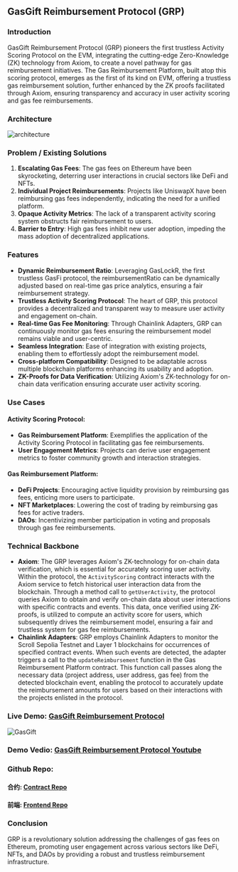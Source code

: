 ## GasGift Reimbursement Protocol (GRP)

### Introduction
GasGift Reimbursement Protocol (GRP) pioneers the first trustless Activity Scoring Protocol on the EVM, integrating the cutting-edge Zero-Knowledge (ZK) technology from Axiom, to create a novel pathway for gas reimbursement initiatives. The Gas Reimbursement Platform, built atop this scoring protocol, emerges as the first of its kind on EVM, offering a trustless gas reimbursement solution, further enhanced by the ZK proofs facilitated through Axiom, ensuring transparency and accuracy in user activity scoring and gas fee reimbursements.

### Architecture
![architecture](https://github.com/chiguayeshao/gas-reimbursement-platform/blob/main/public/architecture.png)

### Problem / Existing Solutions
1. **Escalating Gas Fees**: The gas fees on Ethereum have been skyrocketing, deterring user interactions in crucial sectors like DeFi and NFTs.
2. **Individual Project Reimbursements**: Projects like UniswapX have been reimbursing gas fees independently, indicating the need for a unified platform.
3. **Opaque Activity Metrics**: The lack of a transparent activity scoring system obstructs fair reimbursement to users.
4. **Barrier to Entry**: High gas fees inhibit new user adoption, impeding the mass adoption of decentralized applications.

### Features
- **Dynamic Reimbursement Ratio**: Leveraging GasLockR, the first trustless GasFi protocol, the reimbursementRatio can be dynamically adjusted based on real-time gas price analytics, ensuring a fair reimbursement strategy.
- **Trustless Activity Scoring Protocol**: The heart of GRP, this protocol provides a decentralized and transparent way to measure user activity and engagement on-chain.
- **Real-time Gas Fee Monitoring**: Through Chainlink Adapters, GRP can continuously monitor gas fees ensuring the reimbursement model remains viable and user-centric.
- **Seamless Integration**: Ease of integration with existing projects, enabling them to effortlessly adopt the reimbursement model.
- **Cross-platform Compatibility**: Designed to be adaptable across multiple blockchain platforms enhancing its usability and adoption.
- **ZK-Proofs for Data Verification**: Utilizing Axiom's ZK-technology for on-chain data verification ensuring accurate user activity scoring.

### Use Cases
#### Activity Scoring Protocol:
- **Gas Reimbursement Platform**: Exemplifies the application of the Activity Scoring Protocol in facilitating gas fee reimbursements.
- **User Engagement Metrics**: Projects can derive user engagement metrics to foster community growth and interaction strategies.

#### Gas Reimbursement Platform:
- **DeFi Projects**: Encouraging active liquidity provision by reimbursing gas fees, enticing more users to participate.
- **NFT Marketplaces**: Lowering the cost of trading by reimbursing gas fees for active traders.
- **DAOs**: Incentivizing member participation in voting and proposals through gas fee reimbursements.

### Technical Backbone
- **Axiom**: The GRP leverages Axiom's ZK-technology for on-chain data verification, which is essential for accurately scoring user activity. Within the protocol, the `ActivityScoring` contract interacts with the Axiom service to fetch historical user interaction data from the blockchain. Through a method call to `getUserActivity`, the protocol queries Axiom to obtain and verify on-chain data about user interactions with specific contracts and events. This data, once verified using ZK-proofs, is utilized to compute an activity score for users, which subsequently drives the reimbursement model, ensuring a fair and trustless system for gas fee reimbursements.
- **Chainlink Adapters**: GRP employs Chainlink Adapters to monitor the Scroll Sepolia Testnet and Layer 1 blockchains for occurrences of specified contract events. When such events are detected, the adapter triggers a call to the `updateReimbursement` function in the Gas Reimbursement Platform contract. This function call passes along the necessary data (project address, user address, gas fee) from the detected blockchain event, enabling the protocol to accurately update the reimbursement amounts for users based on their interactions with the projects enlisted in the protocol.

### Live Demo: [GasGift Reimbursement Protocol](https://gas-reimbursement.vercel.app/)
![GasGift](https://github.com/chiguayeshao/gas-reimbursement-platform/blob/main/public/gas-reimbursement.png)

### Demo Vedio: [GasGift Reimbursement Protocol Youtube](https://youtu.be/PppWe9u0MDU)

### Github Repo:
    
#### 合约: [Contract Repo](https://github.com/GasLockR/gas-reimbursement-platform/tree/main/contract)
#### 前端: [Frontend Repo](https://github.com/GasLockR/gas-reimbursement-platform)


### Conclusion
GRP is a revolutionary solution addressing the challenges of gas fees on Ethereum, promoting user engagement across various sectors like DeFi, NFTs, and DAOs by providing a robust and trustless reimbursement infrastructure.
